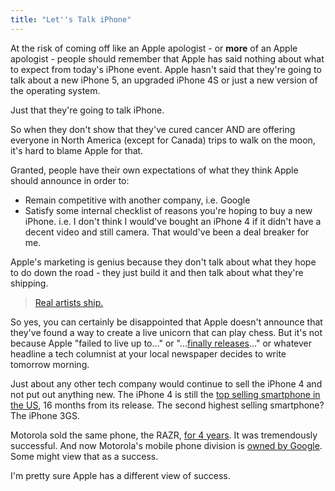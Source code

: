 ```yaml
---
title: "Let''s Talk iPhone"
---
```

<p>At the risk of coming off like an Apple apologist - or <strong>more</strong> of an Apple apologist - people should remember that Apple has said nothing about what to expect from today's iPhone event. Apple hasn't said that they're going to talk about a new iPhone 5, an upgraded iPhone 4S or just a new version of the operating system.</p>
<p>Just that they're going to talk iPhone.</p>
<p>So when they don't show that they've cured cancer AND are offering everyone in North America (except for Canada) trips to walk on the moon, it's hard to blame Apple for that.</p>
<p>Granted, people have their own expectations of what they think Apple should announce in order to:</p>
<ul>
<li>Remain competitive with another company, i.e. Google</li>
<li>Satisfy some internal checklist of reasons you're hoping to buy a new iPhone. i.e. I don't think I would've bought an iPhone 4 if it didn't have a decent video and still camera. That would've been a deal breaker for me.</li>
</ul>
<p>Apple's marketing is genius because they don't talk about what they hope to do down the road - they just build it and then talk about what they're shipping. </p>
<blockquote><p><a href="http://www.folklore.org/StoryView.py?story=Real_Artists_Ship.txt">Real artists ship.</a></p></blockquote>
<p>So yes, you can certainly be disappointed that Apple doesn't announce that they've found a way to create a live unicorn that can play chess. But it's not because Apple "failed to live up to..." or "...<a href="http://www.pimpmysafari.com/items/finally-finally/">finally releases</a>..." or whatever headline a tech columnist at your local newspaper decides to write tomorrow morning.</p>
<p>Just about any other tech company would continue to sell the iPhone 4 and not put out anything new. The iPhone 4 is still the <a href="http://www.appleinsider.com/articles/11/09/06/iphone_4_remains_top_selling_us_smartphone_despite_growing_iphone_5_hype.html">top selling smartphone in the US</a>, 16 months from its release. The second highest selling smartphone? The iPhone 3GS.</p>
<p>Motorola sold the same phone, the RAZR, <a href="http://en.wikipedia.org/wiki/Motorola_RAZR">for 4 years</a>. It was tremendously successful. And now Motorola's mobile phone division is <a href="http://googleblog.blogspot.com/2011/08/supercharging-android-google-to-acquire.html">owned by Google</a>. Some might view that as a success.</p>
<p>I'm pretty sure Apple has a different view of success.</p>
